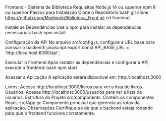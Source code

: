 Frontend - Sistema de Biblioteca
Requisitos
Node.js 14 ou superior
npm 6 ou superior
Passos para Instalação
Clone o Repositório bash git clone https://github.com/Medinork/Biblioteca_Front.git cd frontend

Instale as Dependências Use o npm para instalar as dependências necessárias: bash npm install

Configuração da API No arquivo src/config.js, configure a URL base para acessar o backend: javascript export const API_BASE_URL = 'http://localhost:8080/api';

Executar o Frontend Após instalar as dependências e configurar a API, execute o frontend: bash npm start

Acessar a Aplicação A aplicação estará disponível em: http://localhost:3000

Livros: Acesse http://localhost:3000/livros para ver a lista de livros.
Usuários: Acesse http://localhost:3000/usuarios para ver a lista de usuários.
Estrutura do Projeto
src/components: Contém os componentes React.
src/App.js: Componente principal que gerencia as rotas da aplicação.
Observações
Certifique-se de que o backend esteja rodando para que o frontend funcione corretamente.
